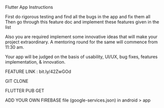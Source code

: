 Flutter App Instructions

First do rigorous testing and find all the bugs in the app and fix them all
Then go through this feature doc and implement these features given in the list

Also you are required implement some innovative ideas that will make your project extraordinary. A mentoring round for the same will commence from 11:30 am.

Your app will be judged on the basis of usability, UI/UX, bug fixes, features implementation, & innovation.

FEATURE LINK : bit.ly/42ZwGOd

GIT CLONE

FLUTTER PUB GET

ADD YOUR OWN FIREBASE file (google-services.json) in android > app
